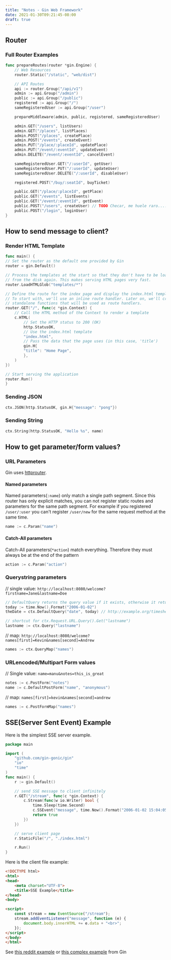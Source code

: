 ```yaml
---
title: "Notes - Gin Web Framework"
date: 2021-01-30T09:21:45-08:00
draft: true
---
```


## Router

### Full Router Examples
```go
func prepareRoutes(router *gin.Engine) {
	// Web Resources
	router.Static("/static", "web/dist")

	// API Routes
	api := router.Group("/api/v1")
	admin := api.Group("/admin")
	public := api.Group("/public")
	registered := api.Group("/")
	sameRegisteredUser := api.Group("/user")

	prepareMiddleware(admin, public, registered, sameRegisteredUser)

	admin.GET("/users", listUsers)
	admin.GET("/places", listPlaces)
	admin.POST("/places", createPlace)
	admin.POST("/events", createEvent)
	admin.PUT("/place/:placeId", updatePlace)
	admin.PUT("/event/:eventId", updateEvent)
	admin.DELETE("/event/:eventId", cancelEvent)

	sameRegisteredUser.GET("/:userId", getUser)
	sameRegisteredUser.PUT("/:userId", updateUser)
	sameRegisteredUser.DELETE("/:userId", disableUser)

	registered.POST("/buy/:seatId", buyTicket)

	public.GET("/place/:placeId", getPlace)
	public.GET("/events", listEvents)
	public.GET("/event/:eventId", getEvent)
	public.POST("/users", createUser) // TODO Checar, me huele raro......
	public.POST("/login", loginUser)
}
```
## How to send message to client?

### Render HTML Template
```go
func main() {
// Set the router as the default one provided by Gin
router = gin.Default()

// Process the templates at the start so that they don't have to be loaded
// from the disk again. This makes serving HTML pages very fast.
router.LoadHTMLGlob("templates/*")

// Define the route for the index page and display the index.html template
// To start with, we'll use an inline route handler. Later on, we'll create
// standalone functions that will be used as route handlers.
router.GET("/", func(c *gin.Context) {
    // Call the HTML method of the Context to render a template
    c.HTML(
        // Set the HTTP status to 200 (OK)
        http.StatusOK,
        // Use the index.html template
        "index.html",
        // Pass the data that the page uses (in this case, 'title')
        gin.H{
        "title": "Home Page",
        },
    )
})

// Start serving the application
router.Run()
}
```
### Sending JSON
```go
ctx.JSON(http.StatusOK, gin.H{"message": "pong"})
```

### Sending String
```go
ctx.String(http.StatusOK, "Hello %s", name)
```

## How to get parameter/form values?
### URL Parameters
Gin uses [httprouter](https://github.com/julienschmidt/httprouter).

#### Named parameters
Named parameters(`:name`) only match a single path segment.
Since this router has only explicit matches, you can not register static routes and parameters for the same path segment.
For example if you registered `/user/:user` you can't register `/user/new` for the same request method at the same time.
```go
name := c.Param("name")
```
#### Catch-All parameters
Catch-All parameters(`*action`) match everything. Therefore they must always be at the end of the pattern
```go
action := c.Param("action")
```

### Querystring parameters
// single value: `http://localhost:8080/welcome?firstname=Jane&lastname=Doe`
```go
// DefaultQuery returns the query value if it exists, otherwise it returns the defaultValue.
today := time.Now().Format("2006-01-02")
theDate = ctx.DefaultQuery("date", today) // http://example.org/timesheet?date="2021-02-01"

// shortcut for ctx.Request.URL.Query().Get("lastname")
lastname := ctx.Query("lastname")
```

// map: `http://localhost:8080/welcome?names[first]=Kevin&names[second]=Andrew`
```go
names := ctx.QueryMap("names")
```

### URLencoded/Multipart Form values
// Single value: `name=manu&notes=this_is_great`
```go
notes := c.PostForm("notes")
name := c.DefaultPostForm("name", "anonymous") 
```

// map: `names[first]=kevin&names[second]=andrew`
```go
names := c.PostFormMap("names")
```

## SSE(Server Sent Event) Example
Here is the simplest SSE server example.
```go
package main

import (
	"github.com/gin-gonic/gin"
	"io"
	"time"
)
func main() {
	r := gin.Default()

	// send SSE message to client infinitely
	r.GET("/stream", func(c *gin.Context) {
		c.Stream(func(w io.Writer) bool {
			time.Sleep(time.Second)
			c.SSEvent("message", time.Now().Format("2006-01-02 15:04:05"))
			return true
		})
	})

	// serve client page
	r.StaticFile("/", "./index.html")

	r.Run()
}
```

Here is the client file example:
```html
<!DOCTYPE html>
<html>
<head>
    <meta charset="UTF-8">
    <title>SSE Example</title>
</head>
<body>

<script>
    const stream = new EventSource("/stream");
    stream.addEventListener("message", function (e) {
        document.body.innerHTML += e.data + "<br>";
    });
</script>
</body>
</html>
```
See [this reddit example](https://stackoverflow.com/questions/63078034/server-sent-event-unexpected-behavior)
or [this complex example](https://github.com/gin-gonic/examples/tree/master/server-sent-event) from Gin